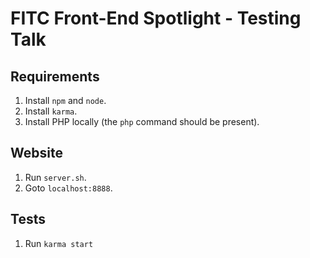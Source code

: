 # FITC Front-End Spotlight - Testing Talk

## Requirements
1. Install `npm` and `node`.
2. Install `karma`.
3. Install PHP locally (the `php` command should be present).

## Website
1. Run `server.sh`.
2. Goto `localhost:8888`.

## Tests
1. Run `karma start`
